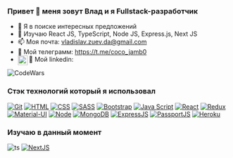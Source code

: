 ### Привет 👋 меня зовут Влад и я Fullstack-разработчик

- 🔭 Я в поиске интересных предложений
- 💼 Изучаю React JS, TypeScript, Node JS, Express.js, Next JS
- 📫 Моя почта: vladislav.zuev.da@gmail.com
- 📱 Мой телеграмм: https://t.me/coco_jamb0
- 📠 Мой linkedin: <a href="https://www.linkedin.com/in/vladislav-zuev-7ab218210/">
  <img align="left" alt="Vladislav Zuev | LinkedIN" width="22px" src="https://raw.githubusercontent.com/peterthehan/peterthehan/master/assets/linkedin.svg" />
  </a>

![CodeWars](https://www.codewars.com/users/elia777/badges/large)

### Стэк технологий который я использовал

[![Git](https://shields.io/badge/-Git-f0efe7?logo=git&style=for-the-badge)](https://git-scm.com/)
[![HTML](https://shields.io/badge/-HTML5-E34F26?logo=html5&style=for-the-badge&logoColor=fff)](https://html5book.ru/html-html5/)
[![CSS](https://shields.io/badge/-CSS3-1572B6?logo=css3&style=for-the-badge&logoColor=fff)](https://html5book.ru/osnovy-css/)
[![SASS](https://img.shields.io/badge/-Sass-333333?style=for-the-badge&logo=sass)](https://sass-scss.ru/)
[![Bootstrap](https://img.shields.io/badge/-Bootstrap-f9fbfa?logo=bootstrap&style=for-the-badge)](https://getbootstrap.com/)
[![Java Script](https://shields.io/badge/-Java_Script-F7DF1E?logo=javascript&style=for-the-badge&logoColor=222)](https://learn.javascript.ru/)
[![React](https://shields.io/badge/-React-282c34?logo=react&style=for-the-badge)](https://reactjs.org/)
[![Redux](https://shields.io/badge/-Redux-710B77?logo=redux&style=for-the-badge)](https://redux.js.org/)
[![Material-UI](https://img.shields.io/badge/-materialui-1572B6?logo=Material-UI&style=for-the-badge)](https://material-ui.com/ru/)
[![Node](https://shields.io/badge/-Node-333?logo=node.js&style=for-the-badge)](https://nodejs.org/en/)
[![MongoDB](https://shields.io/badge/-MongoDB-f9fbfa?logo=MongoDB&style=for-the-badge)](https://www.mongodb.com/)
[![ExpressJS](https://img.shields.io/badge/-Express.js-333?logo=express&style=for-the-badge)](https://expressjs.com/ru/)
[![PassportJS](https://img.shields.io/badge/-Passport.js-000000?logo=passportjs&style=for-the-badge)](http://www.passportjs.org/)
[![Heroku](https://img.shields.io/badge/-Heroku-431490?logo=heroku&style=for-the-badge)](https://www.heroku.com/)

### Изучаю в данный момент

![ts](https://flat.badgen.net/badge/-/TypeScript?icon=typescript&label&labelColor=blue&color=555555)
[![NextJS](https://shields.io/badge/-NextJS-f9fbfa?logo=NextJS&style=for-the-badge)](https://nextjs.org/)
